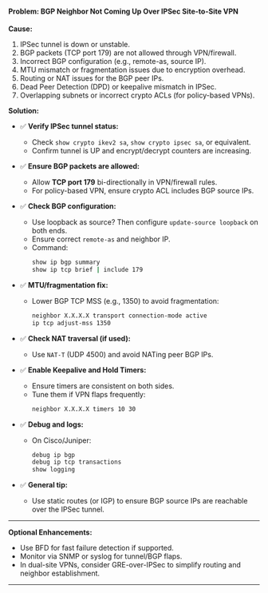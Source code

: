 #### Problem: BGP Neighbor Not Coming Up Over IPSec Site-to-Site VPN

**Cause:**
1. IPSec tunnel is down or unstable.
2. BGP packets (TCP port 179) are not allowed through VPN/firewall.
3. Incorrect BGP configuration (e.g., remote-as, source IP).
4. MTU mismatch or fragmentation issues due to encryption overhead.
5. Routing or NAT issues for the BGP peer IPs.
6. Dead Peer Detection (DPD) or keepalive mismatch in IPSec.
7. Overlapping subnets or incorrect crypto ACLs (for policy-based VPNs).

**Solution:**
- ✅ **Verify IPSec tunnel status:**
  - Check `show crypto ikev2 sa`, `show crypto ipsec sa`, or equivalent.
  - Confirm tunnel is UP and encrypt/decrypt counters are increasing.

- ✅ **Ensure BGP packets are allowed:**
  - Allow **TCP port 179** bi-directionally in VPN/firewall rules.
  - For policy-based VPN, ensure crypto ACL includes BGP source IPs.

- ✅ **Check BGP configuration:**
  - Use loopback as source? Then configure `update-source loopback` on both ends.
  - Ensure correct `remote-as` and neighbor IP.
  - Command:
    ```bash
    show ip bgp summary
    show ip tcp brief | include 179
    ```

- ✅ **MTU/fragmentation fix:**
  - Lower BGP TCP MSS (e.g., 1350) to avoid fragmentation:
    ```bash
    neighbor X.X.X.X transport connection-mode active
    ip tcp adjust-mss 1350
    ```

- ✅ **Check NAT traversal (if used):**
  - Use `NAT-T` (UDP 4500) and avoid NATing peer BGP IPs.

- ✅ **Enable Keepalive and Hold Timers:**
  - Ensure timers are consistent on both sides.
  - Tune them if VPN flaps frequently:
    ```bash
    neighbor X.X.X.X timers 10 30
    ```

- ✅ **Debug and logs:**
  - On Cisco/Juniper:
    ```bash
    debug ip bgp
    debug ip tcp transactions
    show logging
    ```

- ✅ **General tip:**
  - Use static routes (or IGP) to ensure BGP source IPs are reachable over the IPSec tunnel.

---

**Optional Enhancements:**
- Use BFD for fast failure detection if supported.
- Monitor via SNMP or syslog for tunnel/BGP flaps.
- In dual-site VPNs, consider GRE-over-IPSec to simplify routing and neighbor establishment.

---
